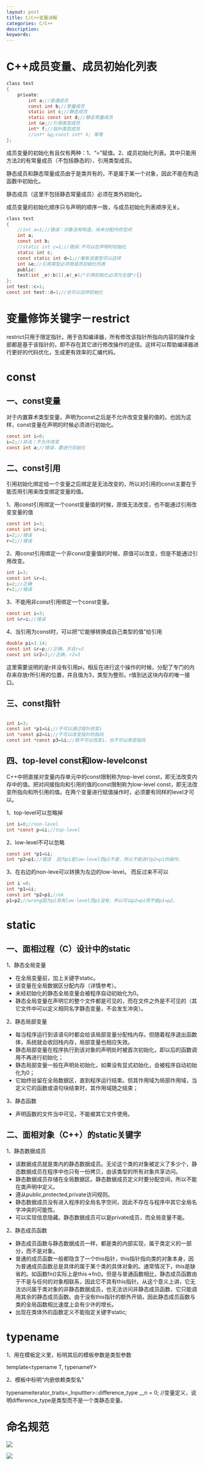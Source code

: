 ```yaml
---
layout: post
title: C/C++变量详解
categories: C/C++
description: 
keywords: 
---
```




# C++成员变量、成员初始化列表
```c
class test  
{  
    private:  
        int a;//普通成员  
        const int b;//常量成员  
        static int c;//静态成员  
        static const int d;//静态常量成员  
        int &e;//引用类型成员  
        int* f;//指针类型成员
        //int* &g;const int* h; 等等
};
```
成员变量的初始化有且仅有两种：1、“=”赋值。2、成员初始化列表。其中只能用方法2的有常量成员（不包括静态的）、引用类型成员。

静态成员和静态常量成员由于是类共有的，不是属于某一个对象，因此不能在构造函数中初始化。

静态成员（这里不包括静态常量成员）必须在类外初始化。

成员变量的初始化顺序只与声明的顺序一致，与成员初始化列表顺序无关。

```c
class test  
{  
    //int a=1;//错误：对象没有构造，尚未分配内存空间  
    int a;  
    const int b;  
    //static int c=1;//错误:不可以在声明时初始化  
    static int c;  
    const static int d=1;//唯有该类型可以这样  
    int &e;//引用类型必须用成员初始化列表  
    public:  
    test(int _e):b(1),e(_e)/*引用初始化必须为左值*/{}  
};  
int test::c=1;  
const int test::d=1;//也可以这样初始化 
```



# 变量修饰关键字－restrict

restrict只用于限定指针。用于告知编译器，所有修改该指针所指向内容的操作全部都是基于该指针的，即不存在其它进行修改操作的途径。这样可以帮助编译器进行更好的代码优化，生成更有效率的汇编代码。



# const

## 一、const变量

对于内置算术类型变量，声明为const之后是不允许改变变量的值的。也因为这样，const变量在声明的时候必须进行初始化。
```c
const int i=0;   
i=2;//非法！不允许改变 
const int a;//错误，要进行初始化
```

## 二、const引用

引用初始化绑定给一个变量之后绑定是无法改变的，所以对引用的const主要在于能否用引用来改变绑定变量的值。

1、用const引用绑定一个const变量值的时候，原值无法改变，也不能通过引用改变变量的值
```c
const int i=3;  
const int &r=i;  
i=2;//错误  
r=2;//错误
```


2、用const引用绑定一个非const变量值的时候，原值可以改变，但是不能通过引用改变。
```c
int i=3;  
const int &r=i;  
i=2;//正确  
r=2;//错误  
```

3、不能用非const引用绑定一个const变量。
```c
const int i=3;  
int &r=i;//错误  
```

4、当引用为const时，可以把“它能够转换成自己类型的值”给引用
```c
double pi=3.14;  
const int &r=p;//正确，并且r=3  
const int &r2=3;//正确，r2=3 
```
这里需要说明的是r并没有引用pi，相反在进行这个操作的时候，分配了专门的内存来存放r所引用的位置，并且值为3，类型为整形。r值到达这块内存的唯一接口。

## 三、const指针
```c

int i=3;  
const int *p1=&i;//不可以通过指针改变i  
int *const p2=&i;//不可以改变指针的指向  
const int *const p3=&i;//既不可以改变i，也不可以改变指向 
```

## 四、top-level const和low-levelconst

C++中把直接对变量内存单元中的const限制称为top-level const，即无法改变内存中的值。把对间接指向和引用的值的const限制称为low-level const，即无法改变所指向和所引用的值。在两个变量进行赋值操作时，必须要有同样的level才可以。

1、top-level可以忽略掉
```c
int i=0;//non-level  
int *const p=&i;//top-level  
```

2、low-level不可以忽略  
```c
const int *p1=&i;  
int *p2=p1;//错误  因为p1是low-level而p2不是，所以不能进行p2=p1的操作。
```

3、在右边的non-leve可以转换为左边的low-level。 而反过来不可以
```c
int i =0;
int *p1=&i;  
const int *p2=p1;//ok  
p1=p2;//wrong因为p2具有low-level而p1没有，所以可以p2=p1而不能p1=p2。 
```



# static

## 一、面相过程（C）设计中的static

1、静态全局变量
- 在全局变量前，加上关键字static。
- 该变量在全局数据区分配内存（详情参考）。
- 未经初始化的静态全局变量会被程序自动初始化为0。
- 静态全局变量在声明它的整个文件都是可见的，而在文件之外是不可见的（其它文件中可以定义相同名字静态变量，不会发生冲突）。　

2、静态局部变量
- 每当程序运行到该语句时都会给该局部变量分配栈内存。但随着程序退出函数体，系统就会收回栈内存，局部变量也相应失效。
- 静态局部变量在程序执行到该对象的声明处时被首次初始化，即以后的函数调用不再进行初始化；
- 静态局部变量一般在声明处初始化，如果没有显式初始化，会被程序自动初始化为0；
- 它始终驻留在全局数据区，直到程序运行结束。但其作用域为局部作用域，当定义它的函数或语句块结束时，其作用域随之结束；

3、静态函数
- 声明函数的文件当中可见，不能被其它文件使用。

## 二、面相对象（C++）的static关键字

1、静态数据成员
- 该数据成员就是类内的静态数据成员。无论这个类的对象被定义了多少个，静态数据成员在程序中也只有一份拷贝，由该类型的所有对象共享访问。
- 静态数据成员存储在全局数据区。静态数据成员定义时要分配空间，所以不能在类声明中定义。
- 遵从public,protected,private访问规则。
- 静态数据成员没有进入程序的全局名字空间，因此不存在与程序中其它全局名字冲突的可能性。
- 可以实现信息隐藏。静态数据成员可以是private成员，而全局变量不能。

2、静态成员函数
- 静态成员函数与静态数据成员一样，都是类的内部实现，属于类定义的一部分，而不是对象。
- 普通的成员函数一般都隐含了一个this指针，this指针指向类的对象本身，因为普通成员函数总是具体的属于某个类的具体对象的。通常情况下，this是缺省的。如函数fn()实际上是this->fn()。但是与普通函数相比，静态成员函数由于不是与任何的对象相联系，因此它不具有this指针。从这个意义上讲，它无法访问属于类对象的非静态数据成员，也无法访问非静态成员函数，它只能调用其余的静态成员函数。由于没有this指针的额外开销，因此静态成员函数与类的全局函数相比速度上会有少许的增长。
- 出现在类体外的函数定义不能指定关键字static; 



# typename

1、用在模板定义里，标明其后的模板参数是类型参数

template<typename  T, typenameY>

2、模板中标明“内嵌依赖类型名”

typenameiterator_traits<_InputIter>::difference_type __n = 0;  //变量定义，说明difference_type是类型而不是一个类静态变量。



# 命名规范


![](/images/posts/2015-12-03-c-var.md/1.png)

![](/images/posts/2015-12-03-c-var.md/2.png)





